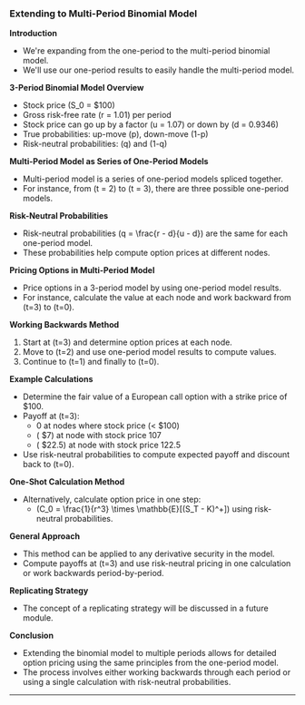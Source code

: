 ### Extending to Multi-Period Binomial Model

**Introduction**
- We're expanding from the one-period to the multi-period binomial model.
- We'll use our one-period results to easily handle the multi-period model.

**3-Period Binomial Model Overview**
- Stock price \(S_0 = \$100\)
- Gross risk-free rate \(r = 1.01\) per period
- Stock price can go up by a factor \(u = 1.07\) or down by \(d = 0.9346\)
- True probabilities: up-move \(p\), down-move \(1-p\)
- Risk-neutral probabilities: \(q\) and \(1-q\)

**Multi-Period Model as Series of One-Period Models**
- Multi-period model is a series of one-period models spliced together.
- For instance, from \(t = 2\) to \(t = 3\), there are three possible one-period models.

**Risk-Neutral Probabilities**
- Risk-neutral probabilities \(q = \frac{r - d}{u - d}\) are the same for each one-period model.
- These probabilities help compute option prices at different nodes.

**Pricing Options in Multi-Period Model**
- Price options in a 3-period model by using one-period model results.
- For instance, calculate the value at each node and work backward from \(t=3\) to \(t=0\).

**Working Backwards Method**
1. Start at \(t=3\) and determine option prices at each node.
2. Move to \(t=2\) and use one-period model results to compute values.
3. Continue to \(t=1\) and finally to \(t=0\).

**Example Calculations**
- Determine the fair value of a European call option with a strike price of \$100.
- Payoff at \(t=3\):
  - 0 at nodes where stock price \(< \$100\)
  - \( \$7\) at node with stock price 107
  - \( \$22.5\) at node with stock price 122.5
- Use risk-neutral probabilities to compute expected payoff and discount back to \(t=0\).

**One-Shot Calculation Method**
- Alternatively, calculate option price in one step:
  - \(C_0 = \frac{1}{r^3} \times \mathbb{E}[(S_T - K)^+]\) using risk-neutral probabilities.
  
**General Approach**
- This method can be applied to any derivative security in the model.
- Compute payoffs at \(t=3\) and use risk-neutral pricing in one calculation or work backwards period-by-period.

**Replicating Strategy**
- The concept of a replicating strategy will be discussed in a future module.

**Conclusion**
- Extending the binomial model to multiple periods allows for detailed option pricing using the same principles from the one-period model.
- The process involves either working backwards through each period or using a single calculation with risk-neutral probabilities.

---